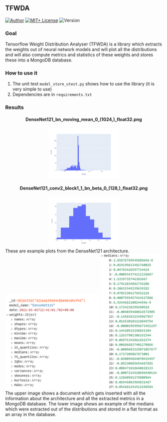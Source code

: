 ## TFWDA

[![Author][contributors-shield]][contributors-url]
[![MIT+ License][license-shield]][license-url]
![Version][version-shield]

### Goal
Tensorflow Weight Distribution Analyser (TFWDA) is a library which extracts the weights out of neural network models and will plot all the distributions and will also compute metrics and statistics of these weights and stores these into a MongoDB database. 

### How to use it
1. The unit test ``model_store_utest.py`` shows how to use the library (it is very simple to use)
2. Dependencies are in ``requirements.txt``

### Results
<div align="center">
  <h4>DenseNet121_bn_moving_mean_0_(1024,)_float32.png</h4>
  <img src="assets/DenseNet121_bn_moving_mean_0_(1024,)_float32.png" width="45%"/>
  <h4>DenseNet121_conv2_block1_1_bn_beta_0_(128,)_float32.png</h4>
  <img src="assets/DenseNet121_conv2_block1_1_bn_beta_0_(128,)_float32.png" width="45%"/>
</div>
These are example plots from the DenseNet121 architecture.
<img src="assets/Example Document.png"/>
<img src="assets/Example Document Property - Median.png"/>
The upper image shows a document which gets inserted with all the information about the architecture and all the extracted metrics in a MongoDB database. The lower image shows an example of the medians which were extracted out of the distributions and stored in a flat format as an array in the database.
  
[contributors-url]: https://github.com/RaphSku
[license-url]: https://github.com/RaphSku/TFWDA/blob/main/LICENSE

[contributors-shield]: https://img.shields.io/badge/Author-RaphSku-orange?style=plastic&labelColor=black
[license-shield]: https://img.shields.io/badge/License-MIT+-informational?style=plastic&labelColor=black
[version-shield]: https://img.shields.io/badge/Version-1.0-red?style=plastic&labelColor=black
